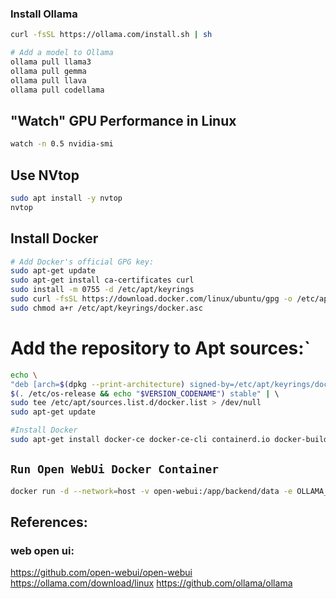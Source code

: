 ### Install Ollama

```bash
curl -fsSL https://ollama.com/install.sh | sh
```

```bash
# Add a model to Ollama
ollama pull llama3
ollama pull gemma
ollama pull llava
ollama pull codellama
```

## "Watch" GPU Performance in Linux

```bash 
watch -n 0.5 nvidia-smi
```
## Use NVtop

```bash
sudo apt install -y nvtop
nvtop
```
## Install Docker

```bash
# Add Docker's official GPG key:
sudo apt-get update
sudo apt-get install ca-certificates curl
sudo install -m 0755 -d /etc/apt/keyrings
sudo curl -fsSL https://download.docker.com/linux/ubuntu/gpg -o /etc/apt/keyrings/docker.asc 
sudo chmod a+r /etc/apt/keyrings/docker.asc
```

# Add the repository to Apt sources:`  
```bash
echo \
"deb [arch=$(dpkg --print-architecture) signed-by=/etc/apt/keyrings/docker.asc] https://download.docker.com/linux/ubuntu \
$(. /etc/os-release && echo "$VERSION_CODENAME") stable" | \ 
sudo tee /etc/apt/sources.list.d/docker.list > /dev/null
sudo apt-get update
```

```bash
#Install Docker
sudo apt-get install docker-ce docker-ce-cli containerd.io docker-buildx-plugin docker-compose-plugin
```

## `Run Open WebUi Docker Container`

```bash
docker run -d --network=host -v open-webui:/app/backend/data -e OLLAMA_BASE_URL=http://127.0.0.1:11434 --name open-webui --restart always ghcr.io/open-webui/open-webui:main
```

## References:

### web open ui:
https://github.com/open-webui/open-webui
https://ollama.com/download/linux
https://github.com/ollama/ollama